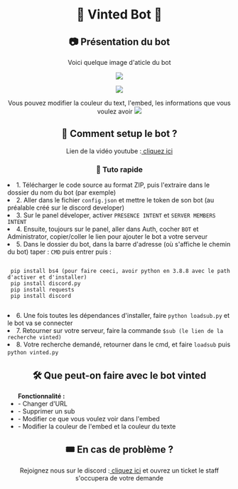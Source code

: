 <h1 align="center">🛒 Vinted Bot 🛒</h1>


<h2 align="center">📷 Présentation du bot</h2>
<p align="center">Voici quelque image d'aticle du bot</p>
<p align="center">
<img align="center" src="https://i.ibb.co/TWWjGH8/Capture.png"></img>
</p>
<p align="center">
 <img src="https://i.ibb.co/RgqYhDs/Capture.png"></img>
 </p>
<p align="center"> Vous pouvez modifier la couleur du text, l'embed, les informations que vous voulez avoir
<img src="https://i.ibb.co/xM2jd6N/Capture.png"></img>
</p>
 

<h2 align="center"> 🔩 Comment setup le bot ?</h2>
<p align="center"> Lien de la vidéo youtube :<a href="https://youtu.be/tm5srSTFL5Q"> cliquez ici</a></p>

<h3 align="center"> 🔩 Tuto rapide </h3>
<li>1. Télécharger le code source au format ZIP, puis l'extraire dans le dossier du nom du bot (par exemple)</li>
<li>2. Aller dans le fichier <code>config.json</code> et mettre le token de son bot (au préalable créé sur le discord developer)</li>
<li>3. Sur le panel déveloper, activer <code>PRESENCE INTENT</code> et <code>SERVER MEMBERS INTENT</code></li>
<li>4. Ensuite, toujours sur le panel, aller dans Auth, cocher <code>BOT</code> et </code>Administrator</code>, copier/coller le lien pour ajouter le bot a votre serveur</li>
<li>5. Dans le dossier du bot, dans la barre d'adresse (où s'affiche le chemin du bot) taper : <code>CMD</code> puis entrer puis : </li>
  
  ```
  
   pip install bs4 (pour faire ceeci, avoir python en 3.8.8 avec le path d'activer et d'installer)
   pip install discord.py
   pip install requests
   pip install discord
   
   ```
   
<li>6. Une fois toutes les dépendances d'installer, faire <code>python loadsub.py</code> et le bot va se connecter</li>
<li>7. Retourner sur votre serveur, faire la commande <code>$sub (le lien de la recherche vinted)</code></li>
<li>8. Votre recherche demandé, retourner dans le cmd, et faire <code>loadsub</code> puis <code>python vinted.py</code></li>


<h2 align="center"> 🛠️ Que peut-on faire avec le bot vinted</h2>
<p align="center">
<ul><strong>Fonctionnalité :</strong>
     <li>- Changer d'URL</li>
     <li>- Supprimer un sub</li>
     <li>- Modifier ce que vous voulez voir dans l'embed</li>
     <li>- Modifier la couleur de l'embed et la couleur du texte</li>
</ul>
<h2 align="center"> 🎟️ En cas de problème ?</h2>
<p align="center">Rejoignez nous sur le discord :<a href="https://discord.gg/7GbkaQeejT"> cliquez ici</a> et ouvrez un ticket le staff s'occupera de votre demande</p>
